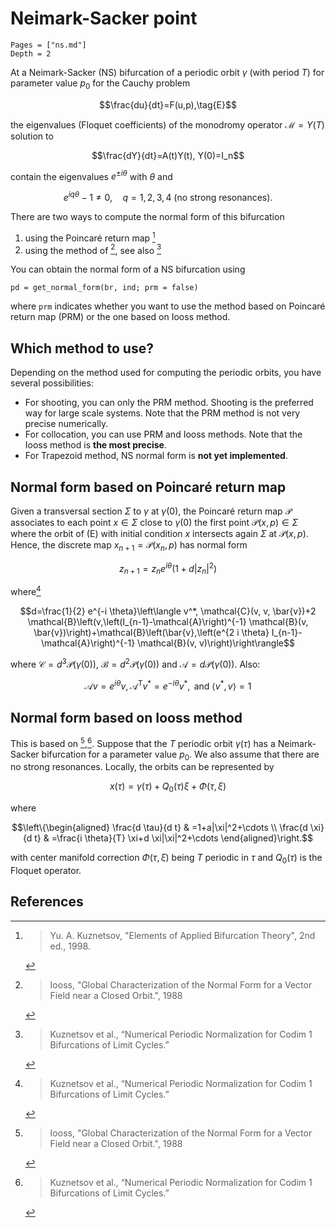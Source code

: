 # Neimark-Sacker point

```@contents
Pages = ["ns.md"]
Depth = 2
```

At a Neimark-Sacker (NS) bifurcation of a periodic orbit $\gamma$ (with period $T$) for parameter value $p_0$ for the Cauchy problem 

$$\frac{du}{dt}=F(u,p),\tag{E}$$

the eigenvalues (Floquet coefficients) of the monodromy operator $\mathcal M=Y(T)$ solution to

$$\frac{dY}{dt}=A(t)Y(t), Y(0)=I_n$$

contain the eigenvalues $e^{\pm i \theta}$ with $\theta$ and 

$$e^{i q \theta}-1 \neq 0, \quad q=1,2,3,4 \text { (no strong resonances). }$$

There are two ways to compute the normal form of this bifurcation

1. using the Poincaré return map [^Kuznetsov]
2. using the method of [^Iooss], see also [^Kuz2]

You can obtain the normal form of a NS bifurcation using 

```
pd = get_normal_form(br, ind; prm = false)
```

where `prm` indicates whether you want to use the method based on Poincaré return map (PRM) or the one based on Iooss method.

## Which method to use?

Depending on the method used for computing the periodic orbits, you have several possibilities:

- For shooting, you can only the PRM method. Shooting is the preferred way for large scale systems. Note that the PRM method is not very precise numerically.
- For collocation, you can use PRM and Iooss methods. Note that the Iooss method is **the most precise**.
- For Trapezoid method, NS normal form is **not yet implemented**.

## Normal form based on Poincaré return map

Given a transversal section $\Sigma$ to $\gamma$ at $\gamma(0)$, the Poincaré return map $\mathcal P$ associates to each point $x\in\Sigma$ close to $\gamma(0)$ the first point $\mathcal P(x,p)\in\Sigma$ where the orbit of (E) with initial condition $x$ intersects again $\Sigma$ at $\mathcal P(x,p)$. Hence, the discrete map $x_{n+1}=\mathcal P(x_n,p)$ has normal form

$$z_{n+1} = z_ne^{i\theta}(1+d|z_n|^2)$$

where[^Kuz2]

$$d=\frac{1}{2} e^{-i \theta}\left\langle v^*, \mathcal{C}(v, v, \bar{v})+2 \mathcal{B}\left(v,\left(I_{n-1}-\mathcal{A}\right)^{-1} \mathcal{B}(v, \bar{v})\right)+\mathcal{B}\left(\bar{v},\left(e^{2 i \theta} I_{n-1}-\mathcal{A}\right)^{-1} \mathcal{B}(v, v)\right)\right\rangle$$

where $\mathcal C=d^3\mathcal P(\gamma(0))$, $\mathcal B = d^2\mathcal P(\gamma(0))$ and $\mathcal A = d\mathcal P(\gamma(0))$. Also:

$$\mathcal{A} v=e^{i \theta} v, \mathcal{A}^{\mathrm{T}} v^*=e^{-i \theta} v^*, \text { and }\left\langle v^*, v\right\rangle=1$$

## Normal form based on Iooss method

This is based on [^Iooss],[^Kuz2]. Suppose that the $T$ periodic orbit $\gamma(\tau)$ has a Neimark-Sacker bifurcation for a parameter value $p_0$. We also assume that there are no strong resonances.
Locally, the orbits can be represented by 

$$x(\tau) = \gamma(\tau)+Q_0(\tau)\xi+\Phi(\tau, \xi)$$

where 

$$\left\{\begin{aligned}
\frac{d \tau}{d t} & =1+a|\xi|^2+\cdots \\
\frac{d \xi}{d t} & =\frac{i \theta}{T} \xi+d \xi|\xi|^2+\cdots
\end{aligned}\right.$$

with center manifold correction $\Phi(\tau, \xi)$ being $T$ periodic in $\tau$ and $Q_0(\tau)$ is the Floquet operator.


## References

[^Kuznetsov]: > Yu. A. Kuznetsov, "Elements of Applied Bifurcation Theory", 2nd ed., 1998.

[^Kuz2]: > Kuznetsov et al., “Numerical Periodic Normalization for Codim 1 Bifurcations of Limit Cycles.”

[^Iooss]: > Iooss, "Global Characterization of the Normal Form for a Vector Field near a Closed Orbit.", 1988